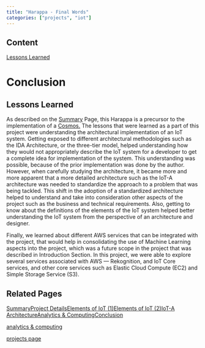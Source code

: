 ```yaml
---
title: "Harappa - Final Words"
categories: ["projects", "iot"]
---             
```


Content
-------

[Lessons Learned](#)

Conclusion
==========

Lessons Learned
---------------

As described on the [Summary](2018-12-02-00-harappa.markdown) Page, this Harappa is a precursor to the implementation of a [Cosmos.](2017-11-02-cosmos.markdown) The lessons that were learned as a part of this project were understanding the architectural implementation of an IoT system. Getting exposed to different architectural methodologies such as the IDA Architecture, or the three-tier model, helped understanding how they would not appropriately describe the IoT system for a developer to get a complete idea for implementation of the system. This understanding was possible, because of the prior implementation was done by the author. However, when carefully studying the architecture, it became more and more apparent that a more detailed architecture such as the IoT-A architecture was needed to standardize the approach to a problem that was being tackled. This shift in the adoption of a standardized architecture helped to understand and take into consideration other aspects of the project such as the business and technical requirements. Also, getting to know about the definitions of the elements of the IoT system helped better understanding the IoT system from the perspective of an architecture and designer.  
  
Finally, we learned about different AWS services that can be integrated with the project, that would help in consolidating the use of Machine Learning aspects into the project, which was a future scope in the project that was described in Introduction Section. In this project, we were able to explore several services associated with AWS — Rekognition, and IoT Core services, and other core services such as Elastic Cloud Compute (EC2) and Simple Storage Service (S3).  

Related Pages
-------------

[Summary](2018-12-02-00-harappa.markdown)[Project Details](2018-12-02-01-harappa-project-details.markdown)[Elements of IoT (1)](2018-12-02-02-harappa-elements-of-iot.markdown)[Elements of IoT (2)](2018-12-02-02-harappa-elements-of-iot.markdown)[IoT-A Architecture](2018-12-02-harappa-04-iot-a.markdown)[Analytics & Computing](2018-12-02-harappa-05-analytics.markdown)[Conclusion](2018-12-02-harappa-06-conclusion.markdown)

[analytics & computing](2018-12-02-harappa-05-analytics.markdown)

[projects page](../../../project-odyssey/projects.markdown)

